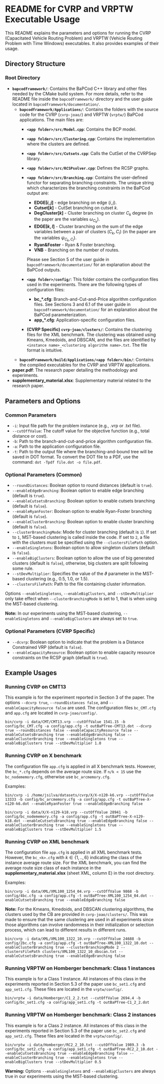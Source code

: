 # README for CVRP and VRPTW Executable Usage

This README explains the parameters and options for running the CVRP (Capacitated Vehicle Routing Problem) and VRPTW (Vehicle Routing Problem with Time Windows) executables. It also provides examples of their usage.

## Directory Structure

### Root Directory
- **`bapcodframework/`**: Contains the BaPCod C++ library and other files needed by the CMake build system. For more details, refer to the README file inside the `bapcodframework/` directory and the user guide located in `bapcodframework/documentation/`.
  - **`bapcodframework/Applications/`**: Contains the folders with the source code for the CVRP (`cvrp-joao/`) and VRPTW (`vrptw/`) BaPCod applications. The main files are:
    - **`<app folder>/src/Model.cpp`**: Contains the BCP model.
    - **`<app folder>/src/Clustering.cpp`**: Contains the implementation where the clusters are defined.
    - **`<app folder>/src/Cutsets.cpp`**: Calls the CutSet of the CVRPSep library.
    - **`<app folder>/src/RCSPsolver.cpp`**: Defines the RCSP graphs.
    - **`<app folder>/src/Branching.cpp`**: Contains the user-defined functor for separating branching constraints. The unique string which characterizes the branching constraints in the BaPCod output are:
      - **EDGE[$i, j$]** - edge branching on edge $(i,j)$.
      - **Cutset[$k$]** - CutSet branching on cutset $k$.
      - **DegCluster[$k$]** - Cluster branching on cluster $C_k$ degree (in the paper are the variables $\omega_{C_k}$).
      - **EDGE[$k, l$]** - Cluster branching on the sum of the edge variables between a pair of clusters $(C_k, C_l)$ (in the paper are the variables $\psi_{C_k, C_l}$).
      - **Ryan&Foster** - Ryan & Foster branching.
      - **VNB** - Branching on the number of routes.

      Please see Section 5 of the user guide in `bapcodframework/documentation/` for an explanation about the BaPCod outputs.
    - **`<app folder>/config/`**: This folder contains the configuration files used in the experiments. There are the following types of configuration files:
      - **bc_*.cfg**: Branch-and-Cut-and-Price algorithm configuration files. See Sections 3 and 6.1 of the user guide in `bapcodframework/documentation/` for an explanation about the BaPCod parameterization.  
      - **app_*.cfg**: Application-specific configuration files.
    - **(CVRP Specific) `cvrp-joao/clusters/`**: Contains the clustering files for the XML benchmark. The clustering was obtained using Kmeans, Kmedoids, and DBSCAN, and the files are identified by `<instance name>_<clustering algorithm name>.txt`. The file format is intuitive.
  - **`bapcodframework/build/Applications/<app folder>/bin/`**: Contains the compiled executables for the CVRP and VRPTW applications.
- **paper.pdf**: The research paper detailing the methodology and experiments.
- **supplementary_material.xlsx**: Supplementary material related to the research paper.

## Parameters and Options

### Common Parameters
- `-i`: Input file path for the problem instance (e.g., .vrp or .txt file).
- `--cutOffValue`: The cutoff value for the objective function (e.g., total distance or cost).
- `-b`: Path to the branch-and-cut-and-price algorithm configuration file.
- `-a`: Path to the application configuration file.
- `-t`: Path to the output file where the branching-and-bound tree will be saved in DOT format. To convert the DOT file to a PDF, use the command: `dot -Tpdf file.dot -o file.pdf`.

### Optional Parameters (Common)
- `--roundDistances`: Boolean option to round distances (default is `true`).
- `--enableEdgeBranching`: Boolean option to enable edge branching (default is `true`).
- `--enableCutsetsBranching`: Boolean option to enable cutsets branching (default is `false`).
- `--enableRyanFoster`: Boolean option to enable Ryan-Foster branching (default is `false`).
- `--enableClusterBranching`: Boolean option to enable cluster branching (default is `false`).
- `--clusterBranchingMode`: Mode for cluster branching (default is `1`). If set to `1`, MST-based clustering is called inside the code. If set to `2`, a file with the clusters must be specified using the `--clustersFilePath` option.
- `--enableSingletons`: Boolean option to allow singleton clusters (default is `false`).
- `--enableBigClusters`: Boolean option to allow the use of big generated clusters (default is `false`), otherwise, big clusters are split following some rule.
- `--stDevMultiplier`: Specifies the value of the $\vartheta$ parameter in the MST-based clustering (e.g., 0.5, 1.0, or 1.5).
- `--clustersFilePath`: Path to the file containing cluster information.

Options `--enableSingletons`, `--enableBigClusters`, and `--stDevMultiplier` only take effect when `--clusterBranchingMode` is set to 1, that is when using the MST-based clustering.

**Note:** In our experiments using the MST-based clustering, `--enableSingletons` and `--enableBigClusters` are always set to `true`.

### Optional Parameters (CVRP Specific)
- `--dcvrp`: Boolean option to indicate that the problem is a Distance Constrained VRP (default is `false`).
- `--enableCapacityResource`: Boolean option to enable capacity resource constraints on the RCSP graph (default is `true`).

## Example Usages

### Running CVRP on CMT13
This example is for the experiment reported in Section 3 of the paper. The options `--dcvrp true`, `--roundDistances false`, and `--enableCapacityResource false` are used. The configuration files `bc_CMT.cfg` and `app.cfg` are located in `cvrp-joao/config/`.
```
bin/cvrp -i data/CMT/CMT13.vrp --cutOffValue 1541.15 -b config/bc_CMT.cfg -a config/app.cfg -t outBaPTree-CMT13.dot --dcvrp true --roundDistances false --enableCapacityResource false --enableCutsetsBranching true --enableEdgeBranching false --enableClusterBranching true --enableSingletons true --enableBigClusters true --stDevMultiplier 1.0
```

### Running CVRP on X benchmark
The configuration file `app.cfg` is applied in all X benchmark tests. However, the `bc_*.cfg` depends on the average route size. If `n/k < 15` use the `bc_nodememory.cfg`, otherwise use `bc_arcmemory.cfg`.

Examples:
```
bin/cvrp -i /home/jsilva/datasets/cvrp/X/X-n120-k6.vrp --cutOffValue 13333 -b config/bc_arcmemory.cfg -a config/app.cfg -t outBaPTree-X-n120-k6.dot --enableRyanFoster true --enableEdgeBranching false
```

```
bin/cvrp -i data/X/X-n129-k18.vrp --cutOffValue 28941 -b config/bc_nodememory.cfg -a config/app.cfg -t outBaPTree-X-n129-k18.dot --enableCutsetsBranching true --enableEdgeBranching false --enableClusterBranching true --enableSingletons true --enableBigClusters true --stDevMultiplier 1.5
```

### Running CVRP on XML benchmark
The configuration file `app.cfg` is applied in all XML benchmark tests. However, the `bc_<k>.cfg` with $k \in \{1,..,6\}$ indicating the class of the instance average route size. For the XML benchmark, you can find the average route size class of each instance in the **supplementary_material.xlsx** (sheet XML, column E) in the root directory.

Examples:
```
bin/cvrp -i data/XML/XML100_1254_04.vrp --cutOffValue 9868 -b config/4bc.cfg -a config/app.cfg -t outBaPTree-XML100_1254_04.dot --enableCutsetsBranching true --enableEdgeBranching false
```

**Note:** For the Kmeans, Kmedoids, and DBSCAN clustering algorithms, the clusters used by the CB are provided in `cvrp-joao/clusters/`. This was made to ensure that the same clustering are used in all experiments since those algorithms can involve randomness in their initialization or selection process, which can lead to different results in different runs.

```
bin/cvrp -i data/XML/XML100_1322_10.vrp --cutOffValue 24688 -b config/2bc.cfg -a config/app.cfg -t outBaPTree-XML100_1322_10.dot --enableClusterBranching true --clusterBranchingMode 2 --clustersFilePath clusters/XML100_1322_10_dbscan.txt --enableCutsetsBranching true --enableEdgeBranching false
```

### Running VRPTW on Homberger benchmark: Class 1 instances
This example is for a Class 1 instance. All instances of this class in the experiments reported in Section 5.3 of the paper use `bc_set1.cfg` and `app_set1.cfg`. These files are located in the `vrptw/config/`.
```
bin/vrptw -i data/Homberger/C1_2_2.txt --cutOffValue 2694.4 -b config/bc_set1.cfg -a config/app_set1.cfg -t outBaPTree-C1_2_2.dot
```

### Running VRPTW on Homberger benchmark: Class 2 instances
This example is for a Class 2 instance. All instances of this class in the experiments reported in Section 5.3 of the paper use `bc_set2.cfg` and `app_set2.cfg`. These files are located in the `vrptw/config/`.
```
bin/vrptw -i data/Homberger/RC2_2_10.txt --cutOffValue 1989.3 -b config/bc_set2.cfg -a config/app_set1.cfg -t outBaPTree-RC2_2_10.dot --enableCutsetsBranching true --enableEdgeBranching false --enableClusterBranching true --enableSingletons true --enableBigClusters true --stDevMultiplier 0.5
```

**Warning:** Options `--enableSingletons` and `--enableBigClusters` are always true in our experiments using the MST-based clustering.
